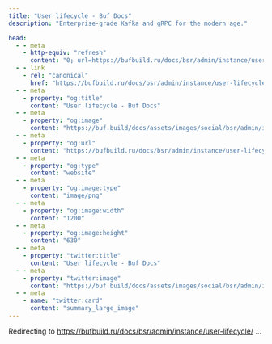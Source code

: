 ```yaml
---
title: "User lifecycle - Buf Docs"
description: "Enterprise-grade Kafka and gRPC for the modern age."

head:
  - - meta
    - http-equiv: "refresh"
      content: "0; url=https://bufbuild.ru/docs/bsr/admin/instance/user-lifecycle/"
  - - link
    - rel: "canonical"
      href: "https://bufbuild.ru/docs/bsr/admin/instance/user-lifecycle/"
  - - meta
    - property: "og:title"
      content: "User lifecycle - Buf Docs"
  - - meta
    - property: "og:image"
      content: "https://buf.build/docs/assets/images/social/bsr/admin/instance/user-lifecycle.png"
  - - meta
    - property: "og:url"
      content: "https://bufbuild.ru/docs/bsr/admin/instance/user-lifecycle/"
  - - meta
    - property: "og:type"
      content: "website"
  - - meta
    - property: "og:image:type"
      content: "image/png"
  - - meta
    - property: "og:image:width"
      content: "1200"
  - - meta
    - property: "og:image:height"
      content: "630"
  - - meta
    - property: "twitter:title"
      content: "User lifecycle - Buf Docs"
  - - meta
    - property: "twitter:image"
      content: "https://buf.build/docs/assets/images/social/bsr/admin/instance/user-lifecycle.png"
  - - meta
    - name: "twitter:card"
      content: "summary_large_image"
---
```

Redirecting to <https://bufbuild.ru/docs/bsr/admin/instance/user-lifecycle/> ...
